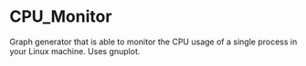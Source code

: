 # CPU_Monitor
Graph generator that is able to monitor the CPU usage of a single process in your Linux machine. Uses gnuplot.
